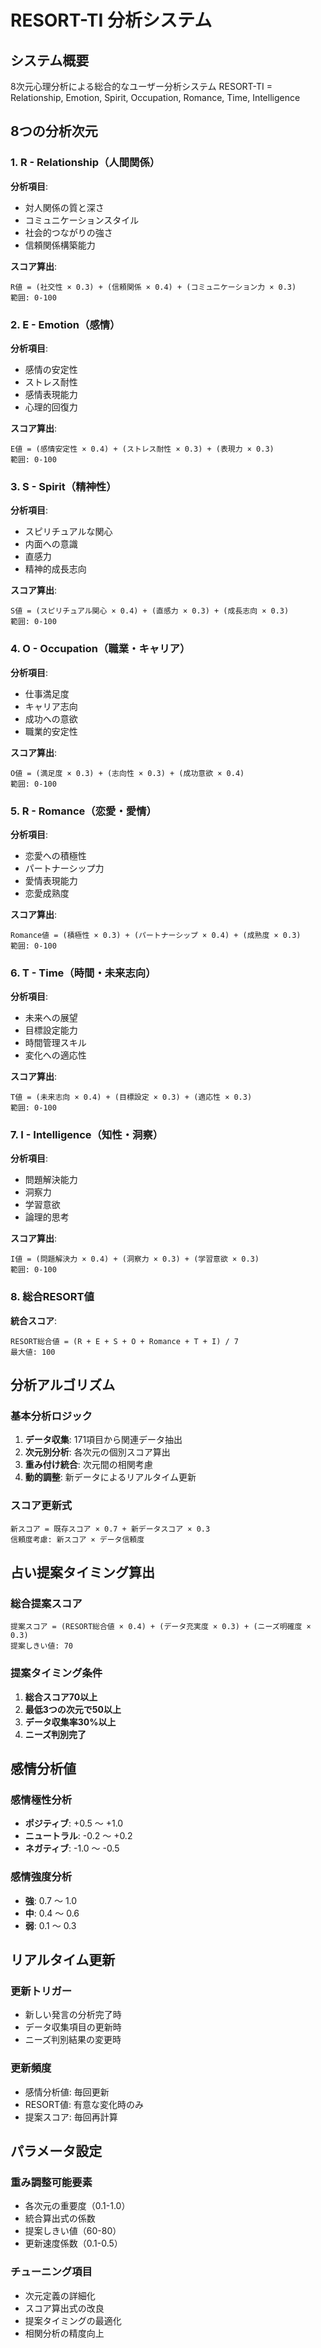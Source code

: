 # RESORT-TI 分析システム

## システム概要
8次元心理分析による総合的なユーザー分析システム
RESORT-TI = Relationship, Emotion, Spirit, Occupation, Romance, Time, Intelligence

## 8つの分析次元

### 1. R - Relationship（人間関係）
**分析項目**:
- 対人関係の質と深さ
- コミュニケーションスタイル
- 社会的つながりの強さ
- 信頼関係構築能力

**スコア算出**:
```
R値 = (社交性 × 0.3) + (信頼関係 × 0.4) + (コミュニケーション力 × 0.3)
範囲: 0-100
```

### 2. E - Emotion（感情）
**分析項目**:
- 感情の安定性
- ストレス耐性
- 感情表現能力
- 心理的回復力

**スコア算出**:
```
E値 = (感情安定性 × 0.4) + (ストレス耐性 × 0.3) + (表現力 × 0.3)
範囲: 0-100
```

### 3. S - Spirit（精神性）
**分析項目**:
- スピリチュアルな関心
- 内面への意識
- 直感力
- 精神的成長志向

**スコア算出**:
```
S値 = (スピリチュアル関心 × 0.4) + (直感力 × 0.3) + (成長志向 × 0.3)
範囲: 0-100
```

### 4. O - Occupation（職業・キャリア）
**分析項目**:
- 仕事満足度
- キャリア志向
- 成功への意欲
- 職業的安定性

**スコア算出**:
```
O値 = (満足度 × 0.3) + (志向性 × 0.3) + (成功意欲 × 0.4)
範囲: 0-100
```

### 5. R - Romance（恋愛・愛情）
**分析項目**:
- 恋愛への積極性
- パートナーシップ力
- 愛情表現能力
- 恋愛成熟度

**スコア算出**:
```
Romance値 = (積極性 × 0.3) + (パートナーシップ × 0.4) + (成熟度 × 0.3)
範囲: 0-100
```

### 6. T - Time（時間・未来志向）
**分析項目**:
- 未来への展望
- 目標設定能力
- 時間管理スキル
- 変化への適応性

**スコア算出**:
```
T値 = (未来志向 × 0.4) + (目標設定 × 0.3) + (適応性 × 0.3)
範囲: 0-100
```

### 7. I - Intelligence（知性・洞察）
**分析項目**:
- 問題解決能力
- 洞察力
- 学習意欲
- 論理的思考

**スコア算出**:
```
I値 = (問題解決力 × 0.4) + (洞察力 × 0.3) + (学習意欲 × 0.3)
範囲: 0-100
```

### 8. 総合RESORT値
**統合スコア**:
```
RESORT総合値 = (R + E + S + O + Romance + T + I) / 7
最大値: 100
```

## 分析アルゴリズム

### 基本分析ロジック
1. **データ収集**: 171項目から関連データ抽出
2. **次元別分析**: 各次元の個別スコア算出
3. **重み付け統合**: 次元間の相関考慮
4. **動的調整**: 新データによるリアルタイム更新

### スコア更新式
```
新スコア = 既存スコア × 0.7 + 新データスコア × 0.3
信頼度考慮: 新スコア × データ信頼度
```

## 占い提案タイミング算出

### 総合提案スコア
```
提案スコア = (RESORT総合値 × 0.4) + (データ充実度 × 0.3) + (ニーズ明確度 × 0.3)
提案しきい値: 70
```

### 提案タイミング条件
1. **総合スコア70以上**
2. **最低3つの次元で50以上**
3. **データ収集率30%以上**
4. **ニーズ判別完了**

## 感情分析値

### 感情極性分析
- **ポジティブ**: +0.5 ～ +1.0
- **ニュートラル**: -0.2 ～ +0.2  
- **ネガティブ**: -1.0 ～ -0.5

### 感情強度分析
- **強**: 0.7 ～ 1.0
- **中**: 0.4 ～ 0.6
- **弱**: 0.1 ～ 0.3

## リアルタイム更新

### 更新トリガー
- 新しい発言の分析完了時
- データ収集項目の更新時
- ニーズ判別結果の変更時

### 更新頻度
- 感情分析値: 毎回更新
- RESORT値: 有意な変化時のみ
- 提案スコア: 毎回再計算

## パラメータ設定

### 重み調整可能要素
- 各次元の重要度（0.1-1.0）
- 統合算出式の係数
- 提案しきい値（60-80）
- 更新速度係数（0.1-0.5）

### チューニング項目
- 次元定義の詳細化
- スコア算出式の改良
- 提案タイミングの最適化
- 相関分析の精度向上
